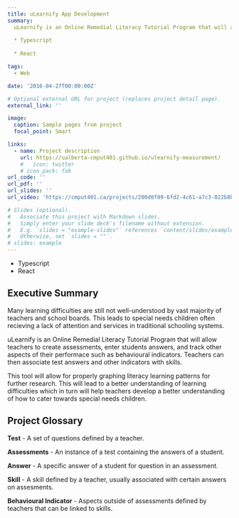 ```yaml
---
title: uLearnify App Development
summary: 
  uLearnify is an Online Remedial Literacy Tutorial Program that will allow teachers to create assessments, enter students answers, and track other aspects of their performace such as behavioural indicators. Teachers can then associate test answers and other indicators with skills.
  
  * Typescript
  
  * React

tags:
  - Web

date: '2016-04-27T00:00:00Z'

# Optional external URL for project (replaces project detail page).
external_link: ''

image:
  caption: Sample pages from project
  focal_point: Smart

links:
  - name: Project description
    url: https://ualberta-cmput401.github.io/ulearnify-measurement/
    #   icon: twitter
    # icon_pack: fab
url_code: ''
url_pdf: ''
url_slides: ''
url_video: 'https://cmput401.ca/projects/200d0f09-6fd2-4c61-a7c3-022b8bf45b95'

# Slides (optional).
#   Associate this project with Markdown slides.
#   Simply enter your slide deck's filename without extension.
#   E.g. `slides = "example-slides"` references `content/slides/example-slides.md`.
#   Otherwise, set `slides = ""`.
# slides: example
---
```

* Typescript
* React  

## Executive Summary

Many learning difficulties are still not well-understood by vast majority of teachers and school boards. This leads to special needs children often recieving a lack of attention and services in traditional schooling systems.

uLearnify is an Online Remedial Literacy Tutorial Program that will allow teachers to create assessments, enter students answers, and track other aspects of their performace such as behavioural indicators. Teachers can then associate test answers and other indicators with skills.

This tool will allow for properly graphing literacy learning patterns for further research. This will lead to a better understanding of learning difficulties which in turn will help teachers develop a better understanding of how to cater towards special needs children.

## Project Glossary

**Test** - A set of questions defined by a teacher.

**Assessments** - An instance of a test containing the answers of a student.

**Answer** - A specific answer of a student for question in an assessment.

**Skill** - A skill defined by a teacher, usually associated with certain answers on assesments.

**Behavioural Indicator** - Aspects outside of assessments defined by teachers that can be linked to skills.
